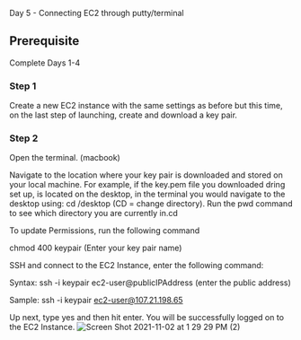  Day 5 - Connecting EC2 through putty/terminal

## Prerequisite

Complete Days 1-4

### Step 1 

Create a new EC2 instance with the same settings as before but this time, on the last step of launching, create and download a key pair.

### Step 2

Open the terminal. (macbook)

Navigate to the location where your key pair is downloaded and stored on your local machine. For example, if the key.pem file you downloaded dring set up, is located on the desktop, in the terminal you would navigate to the desktop using: cd /desktop (CD = change directory). Run the pwd command to see which directory you are currently in.cd

To update Permissions, run the following command

chmod 400 keypair (Enter your key pair name)

SSH and connect to the EC2 Instance, enter the following command:

Syntax: ssh -i keypair ec2-user@publicIPAddress (enter the public address)

Sample: ssh -i keypair ec2-user@107.21.198.65

Up next, type yes and then hit enter. You will be successfully logged on to the EC2 Instance.
![Screen Shot 2021-11-02 at 1 29 29 PM (2)](https://user-images.githubusercontent.com/82836111/139915730-6c490d4c-720d-4b0d-8ce4-c47684e5b407.png)
